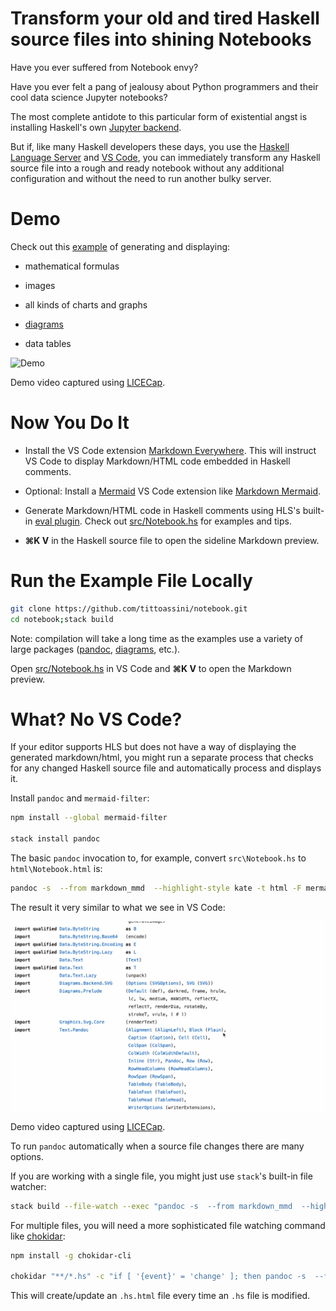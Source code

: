 # Transform your old and tired Haskell source files into shining Notebooks

Have you ever suffered from Notebook envy?
    
Have you ever felt a pang of jealousy about Python programmers and their cool data science Jupyter notebooks?

The most complete antidote to this particular form of existential angst is installing Haskell's own [Jupyter backend](https://hackage.haskell.org/package/ihaskell).

But if, like many Haskell developers these days, you use the [Haskell Language Server](https://github.com/haskell/haskell-language-server) and [VS Code](https://code.visualstudio.com/), you can immediately transform any Haskell source file into a rough and ready notebook without any additional configuration and without the need to run another bulky server.

# Demo

Check out this [example](src/Notebook.hs) of generating and displaying:

* mathematical formulas

* images

* all kinds of charts and graphs

* [diagrams](https://hackage.haskell.org/package/diagrams)

* data tables


![Demo](notebook.gif)

Demo video captured using [LICECap](https://www.cockos.com/licecap/).

# Now You Do It

* Install the VS Code extension [Markdown Everywhere](https://marketplace.visualstudio.com/items?itemName=zhaouv.vscode-markdown-everywhere). This will instruct VS Code to display Markdown/HTML code embedded in Haskell comments.

* Optional: Install a [Mermaid](https://mermaid-js.github.io/mermaid) VS Code extension like [Markdown Mermaid](https://marketplace.visualstudio.com/items?itemName=bierner.markdown-mermaid).

* Generate Markdown/HTML code in Haskell comments using HLS's built-in [eval plugin](https://github.com/haskell/haskell-language-server/blob/master/plugins/hls-eval-plugin/README.md). Check out [src/Notebook.hs](src/Notebook.hs) for examples and tips.

* **⌘K V** in the Haskell source file to open the sideline Markdown preview. 

# Run the Example File Locally

```bash
git clone https://github.com/tittoassini/notebook.git
cd notebook;stack build
```

Note: compilation will take a long time as the examples use a variety of large packages ([pandoc](https://hackage.haskell.org/package/pandoc), [diagrams](https://hackage.haskell.org/package/diagrams), etc.).

Open [src/Notebook.hs](src/Notebook.hs) in VS Code and **⌘K V** to open the Markdown preview.

# What? No VS Code?

If your editor supports HLS but does not have a way of displaying the generated markdown/html, you might run a separate process that checks for any changed Haskell source file and automatically process and displays it.

Install `pandoc` and `mermaid-filter`:

```bash
npm install --global mermaid-filter

stack install pandoc
```

The basic `pandoc` invocation to, for example, convert `src\Notebook.hs` to `html\Notebook.html` is:

```bash
pandoc -s  --from markdown_mmd  --highlight-style kate -t html -F mermaid-filter --metadata title=Notebook  -o html/Notebook.html src/Notebook.hs
```

The result it very similar to what we see in VS Code:

![Demo](notebook-pandoc.gif)

Demo video captured using [LICECap](https://www.cockos.com/licecap/).


To run `pandoc` automatically when a source file changes there are many options.

If you are working with a single file, you might just use `stack`'s built-in file watcher:

```bash
stack build --file-watch --exec "pandoc -s  --from markdown_mmd  --highlight-style kate -t html -F mermaid-filter --metadata title=Notebook  -o html/Notebook.html src/Notebook.hs" 
```

For multiple files, you will need a more sophisticated file watching command like [chokidar](https://www.npmjs.com/package/chokidar-cli):

```bash
npm install -g chokidar-cli

chokidar "**/*.hs" -c "if [ '{event}' = 'change' ]; then pandoc -s  --from markdown_mmd --highlight-style kate -t html -F mermaid-filter --metadata title={path}  -o {path}.html {path}; fi;" 
```

This will create/update an `.hs.html` file every time an `.hs` file is modified. 

